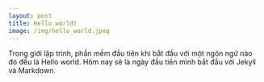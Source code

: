 ```yaml
---
layout: post
title: Hello world!
image: /img/hello_world.jpeg
---
```


Trong giới lập trình, phần mềm đầu tiên khi bắt đầu với một ngôn ngữ nào đó đều là Hello world. Hôm nay sẽ là ngày đầu tiên mình bắt đầu với Jekyll và Markdown.
